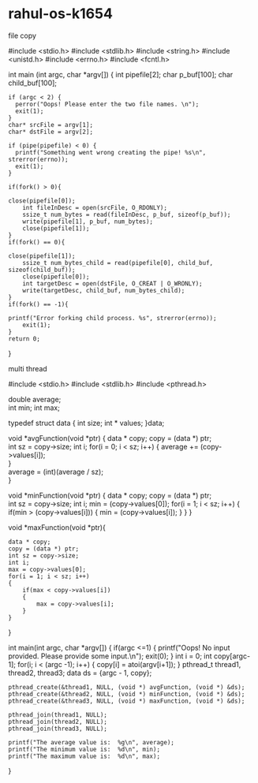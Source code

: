 # rahul-os-k1654
file copy

#include <stdio.h>
#include <stdlib.h>
#include <string.h>
#include <unistd.h>
#include <errno.h>
#include <fcntl.h> 

int main (int argc, char *argv[]) {
    int pipefile[2];
    char p_buf[100];
    char child_buf[100];
      
    if (argc < 2) {
      perror("Oops! Please enter the two file names. \n");
      exit(1);
    }
    char* srcFile = argv[1];
    char* dstFile = argv[2];

    if (pipe(pipefile) < 0) {
      printf("Something went wrong creating the pipe! %s\n", strerror(errno));
      exit(1);
    }
    
    if(fork() > 0){

	close(pipefile[0]);                                              
        int fileInDesc = open(srcFile, O_RDONLY);                       
        ssize_t num_bytes = read(fileInDesc, p_buf, sizeof(p_buf));   
        write(pipefile[1], p_buf, num_bytes);                           
        close(pipefile[1]); 
	}   
    if(fork() == 0){

	close(pipefile[1]);                                                       
        ssize_t num_bytes_child = read(pipefile[0], child_buf, sizeof(child_buf));  
        close(pipefile[0]);                                                        
        int targetDesc = open(dstFile, O_CREAT | O_WRONLY);                                  
        write(targetDesc, child_buf, num_bytes_child);  	
	}
    if(fork() == -1){

   	printf("Error forking child process. %s", strerror(errno));
        exit(1);
	}
    return 0;
}





multi thread


#include <stdio.h>
#include <stdlib.h>
#include <pthread.h>

double average;        
int min;
int max;

typedef struct data
{
    int size;
    int * values;
}data;

void *avgFunction(void *ptr)
{
    data * copy;
    copy = (data *) ptr;   
    int sz = copy->size;
    int i;
    for(i = 0; i < sz; i++)
    {
        average += (copy->values[i]);    
    }                               
    average = (int)(average / sz);         
}

void *minFunction(void *ptr)
{
    data * copy;
    copy = (data *) ptr;   
    int sz = copy->size;
    int i;
    min = (copy->values[0]);
    for(i = 1; i < sz; i++)
    {
        if(min > (copy->values[i]))
        {
            min = (copy->values[i]);
        }
    }
}

void *maxFunction(void *ptr){
    
    data * copy;
    copy = (data *) ptr;
    int sz = copy->size;
    int i;   
    max = copy->values[0];
    for(i = 1; i < sz; i++)
    {
        if(max < copy->values[i])
        {
            max = copy->values[i];
        }
    }
}

int main(int argc, char *argv[])
{
    if(argc <=1)
    {
        printf("Oops! No input provided. Please provide some input.\n");
        exit(0);
	}
    int i = 0;
    int copy[argc-1];
    for(i; i < (argc -1); i++)
    {
        copy[i] = atoi(argv[i+1]);
    }
    pthread_t thread1, thread2, thread3;
    data ds = {argc - 1, copy};
    
    pthread_create(&thread1, NULL, (void *) avgFunction, (void *) &ds);   
    pthread_create(&thread2, NULL, (void *) minFunction, (void *) &ds);
    pthread_create(&thread3, NULL, (void *) maxFunction, (void *) &ds);
 
    pthread_join(thread1, NULL);                       
    pthread_join(thread2, NULL);
    pthread_join(thread3, NULL);

    printf("The average value is:  %g\n", average);
    printf("The minimum value is:  %d\n", min);
    printf("The maximum value is:  %d\n", max);
}


